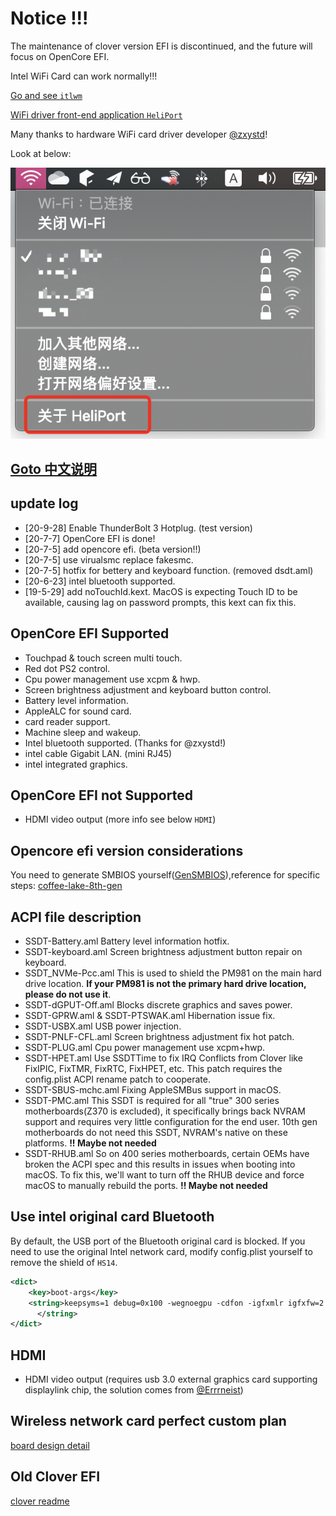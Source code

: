 # Notice !!!

The maintenance of clover version EFI is discontinued, and the future will focus on OpenCore EFI.

Intel WiFi Card can work normally!!!

[Go and see `itlwm`](https://github.com/OpenIntelWireless/itlwm)

[WiFi driver front-end application `HeliPort`](https://github.com/OpenIntelWireless/HeliPort)

Many thanks to hardware WiFi card driver developer [@zxystd](https://github.com/zxystd)!

Look at below:

![](./screenshot/HeliPort.png)

## [Goto 中文说明](./readme-zh.md)

## update log

- [20-9-28] Enable ThunderBolt 3 Hotplug. (test version)
- [20-7-7] OpenCore EFI is done!
- [20-7-5] add opencore efi. (beta version!!)
- [20-7-5] use virualsmc replace fakesmc.
- [20-7-5] hotfix for bettery and keyboard function. (removed dsdt.aml)
- [20-6-23] intel bluetooth supported.
- [19-5-29] add noTouchId.kext. MacOS is expecting Touch ID to be available, causing lag on password prompts, this kext can fix this.

## OpenCore EFI Supported

- Touchpad & touch screen multi touch.
- Red dot PS2 control.
- Cpu power management use xcpm & hwp.
- Screen brightness adjustment and keyboard button control.
- Battery level information.
- AppleALC for sound card.
- card reader support.
- Machine sleep and wakeup.
- Intel bluetooth supported. (Thanks for @zxystd!)
- intel cable Gigabit LAN. (mini RJ45)
- intel integrated graphics.

## OpenCore EFI not Supported

- HDMI video output (more info see below `HDMI`)

## Opencore efi version considerations

You need to generate SMBIOS yourself([GenSMBIOS](https://github.com/corpnewt/GenSMBIOS)),reference for specific steps: [coffee-lake-8th-gen](https://khronokernel.github.io/Opencore-Vanilla-Laptop-Guide/config.plist/coffee-lake-8th-gen.html#Platforminfo)

## ACPI file description

- SSDT-Battery.aml Battery level information hotfix.
- SSDT-keyboard.aml Screen brightness adjustment button repair on keyboard.
- SSDT_NVMe-Pcc.aml This is used to shield the PM981 on the main hard drive location. **If your PM981 is not the primary hard drive location, please do not use it**.
- SSDT-dGPUT-Off.aml Blocks discrete graphics and saves power.
- SSDT-GPRW.aml & SSDT-PTSWAK.aml Hibernation issue fix.
- SSDT-USBX.aml USB power injection.
- SSDT-PNLF-CFL.aml Screen brightness adjustment fix hot patch.
- SSDT-PLUG.aml Cpu power management use xcpm+hwp.
- SSDT-HPET.aml Use SSDTTime to fix IRQ Conflicts from Clover like FixIPIC, FixTMR, FixRTC, FixHPET, etc. This patch requires the config.plist ACPI rename patch to cooperate.
- SSDT-SBUS-mchc.aml Fixing AppleSMBus support in macOS.
- SSDT-PMC.aml This SSDT is required for all "true" 300 series motherboards(Z370 is excluded), it specifically brings back NVRAM support and requires very little configuration for the end user. 10th gen motherboards do not need this SSDT, NVRAM's native on these platforms. **!! Maybe not needed**
- SSDT-RHUB.aml So on 400 series motherboards, certain OEMs have broken the ACPI spec and this results in issues when booting into macOS. To fix this, we'll want to turn off the RHUB device and force macOS to manually rebuild the ports. **!! Maybe not needed**

## Use intel original card Bluetooth

By default, the USB port of the Bluetooth original card is blocked. If you need to use the original Intel network card, modify config.plist yourself to remove the shield of `HS14`.

```xml
<dict>
	<key>boot-args</key>
	<string>keepsyms=1 debug=0x100 -wegnoegpu -cdfon -igfxmlr igfxfw=2 uia_exclude=HS05,HS06,USR1,USR2
      </string>
</dict>
```

## HDMI

- HDMI video output (requires usb 3.0 external graphics card supporting displaylink chip, the solution comes from [@Errrneist](https://github.com/Errrneist/Hackintosh-Thinkpad-X1-Extreme))

## Wireless network card perfect custom plan

[board design detail](https://github.com/zysuper/Thinkpad-X1-extreme-EFI/blob/master/doc/Wi-Fi%20bluethooth.md)

## Old Clover EFI

[clover readme](./clover.md)
